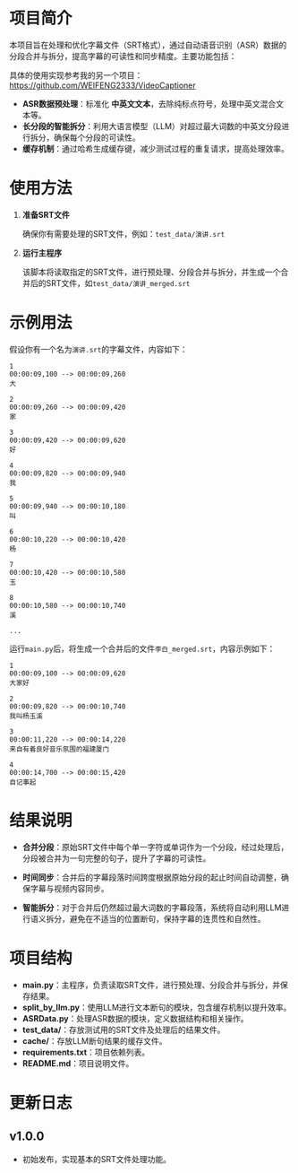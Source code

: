 # 项目简介

本项目旨在处理和优化字幕文件（SRT格式），通过自动语音识别（ASR）数据的分段合并与拆分，提高字幕的可读性和同步精度。主要功能包括：

具体的使用实现参考我的另一个项目：https://github.com/WEIFENG2333/VideoCaptioner

- **ASR数据预处理**：标准化 **中英文文本**，去除纯标点符号，处理中英文混合文本等。
- **长分段的智能拆分**：利用大语言模型（LLM）对超过最大词数的中英文分段进行拆分，确保每个分段的可读性。
- **缓存机制**：通过哈希生成缓存键，减少测试过程的重复请求，提高处理效率。


# 使用方法

1. **准备SRT文件**

   确保你有需要处理的SRT文件，例如：`test_data/演讲.srt`

2. **运行主程序**

   该脚本将读取指定的SRT文件，进行预处理、分段合并与拆分，并生成一个合并后的SRT文件，如`test_data/演讲_merged.srt`

# 示例用法

假设你有一个名为`演讲.srt`的字幕文件，内容如下：

```srt
1
00:00:09,100 --> 00:00:09,260
大

2
00:00:09,260 --> 00:00:09,420
家

3
00:00:09,420 --> 00:00:09,620
好

4
00:00:09,820 --> 00:00:09,940
我

5
00:00:09,940 --> 00:00:10,180
叫

6
00:00:10,220 --> 00:00:10,420
杨

7
00:00:10,420 --> 00:00:10,580
玉

8
00:00:10,580 --> 00:00:10,740
溪

...

```

运行`main.py`后，将生成一个合并后的文件`李白_merged.srt`，内容示例如下：

```srt
1
00:00:09,100 --> 00:00:09,620
大家好

2
00:00:09,820 --> 00:00:10,740
我叫杨玉溪

3
00:00:11,220 --> 00:00:14,220
来自有着良好音乐氛围的福建厦门

4
00:00:14,700 --> 00:00:15,420
自记事起

```

# 结果说明

- **合并分段**：原始SRT文件中每个单一字符或单词作为一个分段，经过处理后，分段被合并为一句完整的句子，提升了字幕的可读性。

- **时间同步**：合并后的字幕段落时间跨度根据原始分段的起止时间自动调整，确保字幕与视频内容同步。

- **智能拆分**：对于合并后仍然超过最大词数的字幕段落，系统将自动利用LLM进行语义拆分，避免在不适当的位置断句，保持字幕的连贯性和自然性。

# 项目结构

- **main.py**：主程序，负责读取SRT文件，进行预处理、分段合并与拆分，并保存结果。
- **split_by_llm.py**：使用LLM进行文本断句的模块，包含缓存机制以提升效率。
- **ASRData.py**：处理ASR数据的模块，定义数据结构和相关操作。
- **test_data/**：存放测试用的SRT文件及处理后的结果文件。
- **cache/**：存放LLM断句结果的缓存文件。
- **requirements.txt**：项目依赖列表。
- **README.md**：项目说明文件。



# 更新日志

## v1.0.0

- 初始发布，实现基本的SRT文件处理功能。
